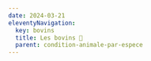 ```yaml
---
date: 2024-03-21
eleventyNavigation:
  key: bovins
  title: Les bovins 🐄
  parent: condition-animale-par-espece
---
```

